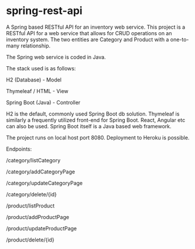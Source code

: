 # spring-rest-api
A Spring based RESTful API for an inventory web service.
This project is a RESTful API for a web service that allows for CRUD operations on an inventory system. 
The two entities are Category and Product with a one-to-many relationship.

The Spring web service is coded in Java.

The stack used is as follows:

H2 (Database) - Model

Thymeleaf / HTML - View

Spring Boot (Java) - Controller

H2 is the default, commonly used Spring Boot db solution. Thymeleaf is similarly a frequently utilized front-end for Spring Boot. 
React, Angular etc can also be used. 
Spring Boot itself is a Java based web framework.

The project runs on local host port 8080. Deployment to Heroku is possible.

Endpoints:

/category/listCategory

/category/addCategoryPage

/category/updateCategoryPage

/category/delete/{id}

/product/listProduct

/product/addProductPage

/product/updateProductPage

/product/delete/{id}
